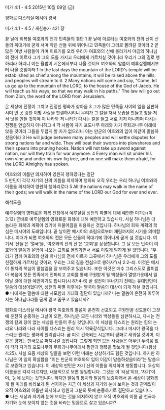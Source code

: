 미가 4:1 - 4:5 
2015년 10월 09일 (금)

평화로 다스리실 메시야 왕국 



미가 4:1 - 4:5 / 새찬송가 421 장


끝 날에 회복될 여호와의 전과 민족들의 결단
1 끝 날에 이르러는 여호와의 전의 산이 산들의 꼭대기에 굳게 서며 작은 산들 위에 뛰어나고 민족들이 그리로 몰려갈 것이라 2 곧 많은 이방 사람들이 가며 이르기를 오라 우리가 여호와의 산에 올라가서 야곱의 하나님의 전에 이르자 그가 그의 도를 가지고 우리에게 가르치실 것이니라 우리가 그의 길로 행하리라 하리니 이는 율법이 시온에서부터 나올 것이요 여호와의 말씀이 예루살렘에서부터 나올 것임이라
1 In the last days the mountain of the LORD's temple will be established as chief among the mountains; it will be raised above the hills, and peoples will stream to it. 2 Many nations will come and say, "Come, let us go up to the mountain of the LORD, to the house of the God of Jacob. He will teach us his ways, so that we may walk in his paths." The law will go out from Zion, the word of the LORD from Jerusalem. 

온 세상에 전쟁이 그치고 진정한 평화가 찾아옴
3 그가 많은 민족들 사이의 일을 심판하시며 먼 곳 강한 이방 사람을 판결하시리니 무리가 그 칼을 쳐서 보습을 만들고 창을 쳐서 낫을 만들 것이며 이 나라와 저 나라가 다시는 칼을 들고 서로 치지 아니하며 다시는 전쟁을 연습하지 아니하고 4 각 사람이 자기 포도나무 아래와 자기 무화과나무 아래에 앉을 것이라 그들을 두렵게 할 자가 없으리니 이는 만군의 여호와의 입이 이같이 말씀하셨음이라
3 He will judge between many peoples and will settle disputes for strong nations far and wide. They will beat their swords into plowshares and their spears into pruning hooks. Nation will not take up sword against nation, nor will they train for war anymore. 4 Every man will sit under his own vine and under his own fig tree, and no one will make them afraid, for the LORD Almighty has spoken. 

여호와의 이름만 의지하여 영원히 행하겠다는 결단  
5 만민이 각각 자기의 신의 이름을 의지하여 행하되 오직 우리는 우리 하나님 여호와의 이름을 의지하여 영원히 행하리로다
5 All the nations may walk in the name of their gods; we will walk in the name of the LORD our God for ever and ever.

해석도움





예루살렘의 영화로운 회복
전장에서 예루살렘 성전의 파멸에 대해 예언한 미가는(미 3:12) 곧바로 예루살렘의 영화로운 회복에 대해 예언하고 있습니다. 사실 하나님은 더 놀라운 회복의 계획이 있기에 허물어짐을 허용하신 것입니다. 하나님의 회복 계획의 핵심은 메시야의 도래입니다. 끝 날이란 메시야의 초림으로부터 재림까지의 시기를 의미합니다. 이때가 되면 여호와의 전은 모든 산들의 꼭대기에 뛰어나게 굳게 설 것입니다. 여기서 ‘산들’은 ‘열국’을, ‘여호와의 전의 산’은 ‘교회’를 상징합니다. 그 날 모든 민족이 여호와의 말씀과 율법이 나오는 교회로 몰려가면서 서로 이렇게 말하게 될 것입니다. “우리가 함께 여호와의 산과 하나님의 전에 이르자 그곳에서 하나님은 우리에게 그의 도를 친절하게 가르치실 것이요, 우리는 그의 길을 전심으로 행하자”(사 2:2-4). 이것은 메시야 통치의 핵심이 말씀임을 잘 보여주고 있습니다. 또한 이것은 예수 그리스도로 말미암아 복음이 모든 민족에게 전파되고 교회를 통해 구원받게 될 백성들이 열방가운데서 일어날 것에 대한 예언이기도 합니다(시 87:4-6) 곧 성전이 무너지기 전에는 유대인만이 말씀의 대상이었다면, 성전의 파멸 이후에는 열국이 말씀의 대상이 되게 하실 것입니다.
● 나에게는 말씀에 대한 사모함과 기대와 결단이 있습니까? 나는 말씀이 온전히 이루어지는 하나님나라를 굳게 믿고 꿈꾸고 있습니까?   

평화로 다스리실 메시야 왕국 
여호와의 말씀이 온전히 선포되고 구원받을 성도들이 그것에 온전히 순종하는 그날이 오면, 하나님은 모든 나라와 백성들을 심판하시고, 다시는 전쟁의 칼과 창이 없는 세상을 만들어 주실 것입니다. 이 세상을 다스리는 원리는 힘의 논리요 나라와 나라 사이를 다스리는 원리 역시 약육강식입니다. 그러나 메시야 왕국을 다스리는 원리는 평화의 원리입니다. 곧 피로 건축되는 시온부터 평화로 세워질 것이며, 이같은 평화는 만국으로 퍼져나갈 것입니다. 그렇게 되면 모든 사람들은 아무런 두려움 없이 각각 자기의 포도나무와 무화과나무아래서 평안과 행복을 맛보게 될 것입니다(왕상 4:25). 사실 요즘 세상의 일들을 보면 이런 미래는 상상하기도 힘든 것입니다. 하지만 하나님은 이 일의 확실함을 “이는 만군의 여호와의 입이 이같이 말씀하셨음이라”는 말씀으로 보증하고 있습니다. 이 세상의 만민은 자기 신의 이름을 의지하여 행동합니다. 우상의 이름들은 각각 다르지만, 내용적으로 보면 동일합니다. 그것은 이 ‘세상’이요, ‘자기’이며, ‘눈에 보이는 것’입니다.
하지만 말씀의 통치와 말씀의 보증아래서 온 세상이 평화롭게 될 미래를 바라보게 된 선지자는 지금 이 세상과 자기와 눈에 보이는 것과 관계없이 오직 여호와의 이름만 의지하고 영원히 그분의 뜻에 순종하기로 결단하고 있습니다.   
● 나는 세상과 자기와 눈에 보이는 것을 의지하지 않고 오직 여호와의 이름 곧 천국과 자기와 눈에 보이지 않는 것을 바라는 믿음으로 살고 있습니까?